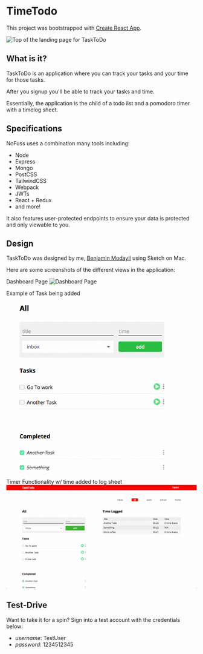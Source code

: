 # TimeTodo

This project was bootstrapped with [Create React App](https://github.com/facebookincubator/create-react-app).


![Top of the landing page for TaskToDo](https://i.imgur.com/yDbWpaH.png)

## What is it?

TaskToDo is an application where you can track your tasks and your time for those tasks.

After you signup you'll be able to track your tasks and time.

Essentially, the application is the child of a todo list and a pomodoro timer with a timelog sheet.


## Specifications

NoFuss uses a combination many tools including:

* Node
* Express
* Mongo
* PostCSS
* TailwindCSS
* Webpack
* JWTs
* React + Redux
* and more!

It also features user-protected endpoints to ensure your data is protected and only viewable to you.

## Design

TaskToDo was designed by me, [Benjamin Modayil](https://www.modayil.me) using Sketch on Mac.

Here are some screenshots of the different views in the application:

Dashboard Page
![Dashboard Page](https://i.imgur.com/A62GaZf.png)

Example of Task being added
![Todo being added](./repo/todo.gif)

Timer Functionality w/ time added to log sheet
![Timer for a todo](./repo/timer.gif)

## Test-Drive

Want to take it for a spin? Sign into a test account with the credentials below:

* _username_: TestUser
* _password_: 1234512345
